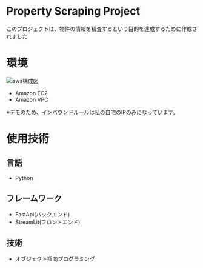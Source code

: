 # Property Scraping Project
このプロジェクトは、物件の情報を精査するという目的を達成するために作成されました

# 環境
![aws構成図](./aws%E6%A7%8B%E6%88%90%E5%9B%B3.png)

- Amazon EC2
- Amazon VPC

※デモのため、インバウンドルールは私の自宅のIPのみになっています。

# 使用技術

## 言語
- Python

## フレームワーク
- FastApi(バックエンド)
- StreamLit(フロントエンド)

## 技術
- オブジェクト指向プログラミング
